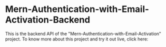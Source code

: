 # Mern-Authentication-with-Email-Activation-Backend

This is the backend API of the "Mern-Authentication-with-Email-Activation" project. To know more about this project and try it out live, click here:
